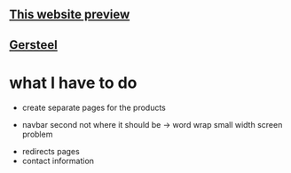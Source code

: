 ## [This website preview](http://5.15.3.107:3500/)

## [Gersteel](https://gersteel.netlify.app)

# what I have to do

<!-- TODO: main stuff -->

- create separate pages for the products

<!-- FIXME: main stuff -->

- navbar second not where it should be -> word wrap small width screen problem

<!-- TODO: ask for stuff -->

- redirects pages
- contact information
